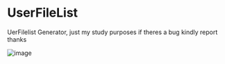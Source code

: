 # UserFileList

UerFilelist Generator, just my  study purposes if theres a bug kindly report thanks




![image](https://github.com/Nuubkid/UserFileList/assets/89754104/d7edf745-1848-4cc0-9fae-05a4ad999ed5)
